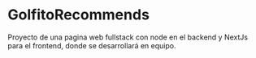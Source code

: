 # GolfitoRecommends
Proyecto de una pagina web fullstack con node en el backend y NextJs para el frontend, donde se desarrollará en equipo.

